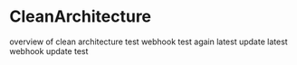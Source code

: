 # CleanArchitecture
overview of clean architecture
test webhook
test again
latest update
latest webhook update test

